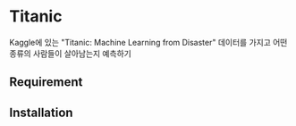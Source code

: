 # Titanic
Kaggle에 있는 "Titanic: Machine Learning from Disaster" 데이터를 가지고 어떤 종류의 사람들이 살아남는지 예측하기

## Requirement

## Installation 
